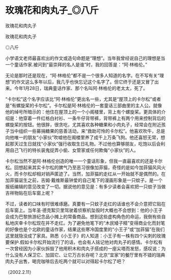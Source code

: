 # 玫瑰花和肉丸子_◎八斤

玫瑰花和肉丸子

玫瑰花和肉丸子

◎八斤

小学语文老师最喜欢出的作文或造句命题是“理想”。当年我曾经说自己的理想是当一个童话作家.被问到“最崇拜的名人是谁”时，我的回答是：“阿·林格伦。”

无论是那时还是现在，“阿·林格伦”都不是一个很多人知道的名字。在不写有关“理想”的作文这么多年以后，我几乎也快忘记这个名字了。但它终于还是又冒了出来。今年1月28日，瑞典童话作家、那个名叫阿·林格伦的老太太，死了。

“卡尔松”这个名字应该比“阿·林格伦”更出名一些，尤其是“屋顶上的卡尔松”或者是“有螺旋桨的卡尔松”。卡尔松是阿·林格伦的一套童话三部曲里的主人公。就像他的绰号所暗示的：他住在屋顶上的一个小阁楼里，背上有个螺旋桨。更具体的介绍是：他穿着一件红格白衬衫、一条牛仔背带裤，背带裤上有两个用来控制背后的螺旋桨的按钮。他很胖，很贪吃，尤其喜欢各种糖果和小肉丸子，经常会在附近孩子当中组织一些募捐糖果的慈善活动，来“救助可怜的卡尔松”。他喜欢吹牛，总是向他唯一的朋友“小家伙”吹嘘他在阁楼里养了成千上万条飞狗。他还喜怒无常，想起那天过生日就找“小家伙”强行收取生日礼物。不过他也算够朋友，吃饱以后会利用自己飞行的特长装鬼捉弄小偷、女管家或任何欺侮“小家伙”的人。

卡尔松当然不是阿·林格伦创造的唯一一个童话形象，但我一直最喜欢的还是卡尔松。回想起来其实卡尔松的脾气乃至恶习很像加菲猫，奇怪的是如今加菲猫风风火火，而卡尔松却相对销声匿迹了。当然，加菲猫的走红从一开始就不是偶然的。在加菲猫诞生之前，吉姆·戴维斯最钟爱的自己笔下的漫画形象是一只蚊子。是一个报纸编辑的意见改变了一切。据说他的意见是：有多少读者会喜欢把一只蚊子当做吉祥物贴在后车窗上呢？

不过，读者的口味有时很难琢磨。真要有一只蚊子走红的话谁也不会介意把它贴在后车窗上。当年圣·德克絮贝里驾驶着侦察机坠毁时大概也不会想到：他的小王子会成为巴黎旅游纪念品小摊上的常备商品。想到这些虚构角色的命运，我倒有些自私地庆幸卡尔松现在并不走红。为了避免他笔下的“木民矮子精”变得商业化而封笔的好像也是个北欧的童话作家，结果这些寒冷国度里的“小王子”或“加菲猫”在我们这里就隐没成了家具。熟悉《小王子》的人知道：小王子有一株有四个尖刺的玫瑰要保护.假如卡尔松开始流行了的话，也会有人铭记他对肉丸子的感情。卡尔松有一次曾经因为小家伙拆毁了他用积木和肉丸子搭成的一座尖塔而发怒，感叹说：为什么没有人保卫它、加固它、让它万古长存呢？北京“宜家”的餐厅里有不错的瑞典肉丸子出售，喝完咖啡后去吃两个就可以对得起卡尔松了吧？

（2002.2.11）